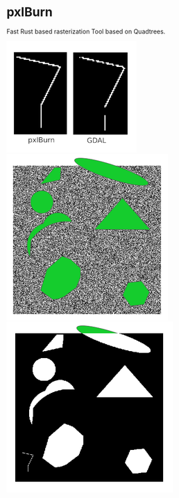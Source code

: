 # pxlBurn
Fast Rust based rasterization Tool based on Quadtrees. 


![pxlBurn vs GDAL](sample_imgs/pxlBurnGDAL.png?raw=true "Title")  
![pxlBurn vs GDAL](sample_imgs/vektors.png?raw=true "Title")  
![pxlBurn vs GDAL](sample_imgs/output.png?raw=true "Title")  
